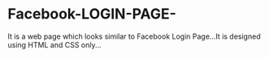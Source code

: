 # Facebook-LOGIN-PAGE-
It is a  web page which looks similar to Facebook Login Page...It is designed using HTML and CSS only...
